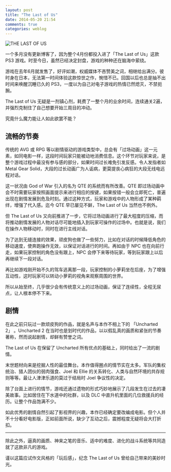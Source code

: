 ```yaml
---
layout: post
title: "The Last of Us"
date: 2014-05-20 21:54
comments: true
categories: weblog
---
```

![THE LAST OF US](http://www.spotlightreport.net/wp-content/uploads/2013/01/the-last-of-us-banner-3.jpg)

一个多月没有更新博客了，因为整个4月份都投入进了「The Last of Us」这款 PS3 游戏。时至今日，虽然已经决定封盘，游戏的种种还在脑海中萦绕。

游戏在去年6月就发售了，好评如潮，权威媒体不吝赞美之词，相继给出满分。彼时身在日本，无法第一时间体验这款惊世之作，惋惜不已。回国以后也总是抽不出时间来唤醒沉睡已久的 PS3，一度以为自己对电子游戏的热情已然熄灭，不禁扼腕。

The Last of Us 无疑是一剂镇心剂，耗费了一整个月的业余时间，连续通关2遍，并强烈克制住了自己想要开始三周目的冲动。

究竟什么魔力能让人如此欲罢不能？

## 流畅的节奏

传统的 AVG 或 RPG 等以剧情驱动的游戏类型中，总会有「过场动画」这一元素，如同电影一样，这段时间玩家只能被动地消费信息。这个环节对玩家来说，是整个游戏过程中最没有参与感的部分，如果时间过长难免引发反感。令人发指者如 Metal Gear Solid，大段的过长动画广为人诟病，更莫提丧心病狂的大段无线电远程对话。

这一状况由 God of War 引入的名为 QTE 的系统而有所改善。QTE 即过场动画中会不时需要玩家按照画面提示来进行相应的按键，如果按错一般会立即死亡，普遍出现在剧情发展到危及时刻。通过这种方式，玩家和游戏中的人物形成了某种羁绊，增强了代入感。迄今 QTE 早已屡见不鲜，The Last of Us 当然也不例外。

但 The Last of Us 又向前推进了一步，它将过场动画进行了最大程度的压缩，而将推动剧情发展的人物对话尽可能地插入到玩家可操作的过场中。也就是说，我们在操作人物移动时，同时在进行主线对话。

为了达到无缝连接的效果，顽皮狗也做了一些努力，比如在对话的时候降低角色的移动速度，使奔跑操作无效，以保证对话进行的时间。再如由于 NPC 也在向前行走，如果玩家控制的角色没有跟上，NPC 会停下来等待玩家，等到玩家跟上以后再继续下一段对话。

再比如游戏刚开始不久的驾车逃离那一段，玩家控制的小萝莉坐在后座，为了增强互动性，这时玩家可以转动小萝莉的视角来观察周围的世界。

所以从始至终，几乎很少会有传统意义上的过场动画，保证了连续性，全程无尿点，让人根本停不下来。

## 剧情

在此之前只玩过一款顽皮狗的作品，就是名声与本作不相上下的 「Uncharted 2」 。Uncharted 2 在当时也是划时代的作品，以以假乱真的画质和紧张的节奏著称，然而说起剧情，却鲜有赞誉之词。

The Last of Us 在保留了 Uncharted 所有优点的基础上，同时给出了一流的剧情。

末世题材向来是挖掘人性的最佳舞台。本作值得圈点的情节实在太多。军队的集权统治、猎人团伙的弱肉强食、Joel 和 Ellie 的关系转化、人类与自然环境的共存规则等等。最让人津津乐道的莫过于结局时 Joel 争议性的决定。

除了台面上进行的情节，游戏还通过遗物的形式巧妙地展示了几段发生在过去的凄美故事。比如居住在下水道中的社群，以及 DLC 中直升机里面的几位救援兵的经历。让整个作品饱满不少。

如此优秀的剧情自然引起了影视界的兴趣，本作已经确定要改编成电影。但个人并不十分看好电影版，正如前面所说，缺少了互动之后，震撼程度无疑将会大打折扣。

----

除此之外，逼真的画质、神来之笔的音乐、适中的难度、进化的战斗系统等共同造就了这款非凡的游戏。

谨以这篇应试作文风格的「玩后感」，纪念 The Last of Us 曾给自己带来的美妙时光。
